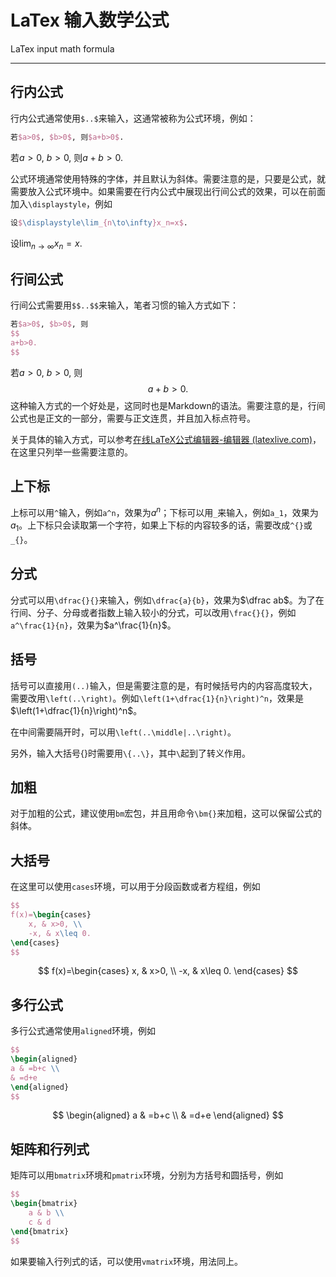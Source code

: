 # LaTex 输入数学公式

LaTex input math formula

------



## 行内公式

行内公式通常使用`$..$`来输入，这通常被称为公式环境，例如：

```tex
若$a>0$, $b>0$, 则$a+b>0$. 
```

若$a>0$, $b>0$, 则$a+b>0$. 

公式环境通常使用特殊的字体，并且默认为斜体。需要注意的是，只要是公式，就需要放入公式环境中。如果需要在行内公式中展现出行间公式的效果，可以在前面加入`\displaystyle`，例如

```tex
设$\displaystyle\lim_{n\to\infty}x_n=x$. 
```

设$\displaystyle\lim_{n\to\infty}x_n=x$. 

## 行间公式

行间公式需要用`$$..$$`来输入，笔者习惯的输入方式如下：

```tex
若$a>0$, $b>0$, 则
$$
a+b>0.
$$
```

若$a>0$, $b>0$, 则
$$
a+b>0.
$$
这种输入方式的一个好处是，这同时也是Markdown的语法。需要注意的是，行间公式也是正文的一部分，需要与正文连贯，并且加入标点符号。

关于具体的输入方式，可以参考[在线LaTeX公式编辑器-编辑器 (latexlive.com)](https://www.latexlive.com/)，在这里只列举一些需要注意的。

## 上下标

上标可以用`^`输入，例如`a^n`，效果为$a^n$；下标可以用`_`来输入，例如`a_1`，效果为$a_1$。上下标只会读取第一个字符，如果上下标的内容较多的话，需要改成`^{}`或`_{}`。

## 分式

分式可以用`\dfrac{}{}`来输入，例如`\dfrac{a}{b}`，效果为$\dfrac ab$。为了在行间、分子、分母或者指数上输入较小的分式，可以改用`\frac{}{}`，例如`a^\frac{1}{n}`，效果为$a^\frac{1}{n}$。

## 括号

括号可以直接用`(..)`输入，但是需要注意的是，有时候括号内的内容高度较大，需要改用`\left(..\right)`。例如`\left(1+\dfrac{1}{n}\right)^n`，效果是$\left(1+\dfrac{1}{n}\right)^n$。

在中间需要隔开时，可以用`\left(..\middle|..\right)`。

另外，输入大括号{}时需要用`\{..\}`，其中`\`起到了转义作用。

## 加粗

对于加粗的公式，建议使用`bm`宏包，并且用命令`\bm{}`来加粗，这可以保留公式的斜体。

## 大括号

在这里可以使用`cases`环境，可以用于分段函数或者方程组，例如

```tex
$$
f(x)=\begin{cases}
	x, & x>0, \\
	-x, & x\leq 0.
\end{cases}
$$
```

$$
f(x)=\begin{cases}
	x, & x>0, \\
	-x, & x\leq 0.
\end{cases}
$$

## 多行公式

多行公式通常使用`aligned`环境，例如

```tex
$$
\begin{aligned}
a & =b+c \\
& =d+e
\end{aligned}
$$
```

$$
\begin{aligned}
a & =b+c \\
& =d+e
\end{aligned}
$$

## 矩阵和行列式

矩阵可以用`bmatrix`环境和`pmatrix`环境，分别为方括号和圆括号，例如

```tex
$$
\begin{bmatrix}
	a & b \\
	c & d
\end{bmatrix}
$$
```

如果要输入行列式的话，可以使用`vmatrix`环境，用法同上。